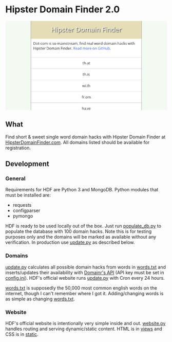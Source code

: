# Hipster Domain Finder 2.0

![screenshot][screenshot]

## What

Find short & sweet single word domain hacks with Hipster Domain Finder at
[HipsterDomainFinder.com][hdf]. All domains listed should be available for
registration.

## Development

### General ###

Requirements for HDF are Python 3 and MongoDB. Python modules that must be
installed are:

- requests
- configparser
- pymongo

HDF is ready to be used locally out of the box. Just run
[populate_db.py][populate_db] to populate the database with 100 domain hacks.
Note this is for testing purposes only and the domains will be marked as
available without any verification. In production use [update.py][update] as
described below.

### Domains

[update.py][update] calculates all possible domain hacks from words in
[words.txt][words] and inserts/updates their availability with [Domainr's
API][domainr] (API key must be set in [config.ini][config]). HDF's official
website runs [update.py][update] with Cron every 24 hours.

[words.txt][words] is supposedly the 50,000 most common english words on the
internet, though I can't remember where I got it. Adding/changing words is as
simple as changing [words.txt][words].

### Website ###

HDF's official website is intentionally very simple inside and out.
[website.py][website] handles routing and serving dynamic/static content. HTML
is in [views][views] and CSS is in [static][static].

[hdf]: http://www.hipsterdomainfinder.com
[screenshot]: screenshot.png
[domainr]: https://github.com/domainr/api
[populate_db]: populate_db.py
[update]: update.py
[words]: words.txt
[config]: config.ini
[website]: website.py
[views]: views
[static]: static
